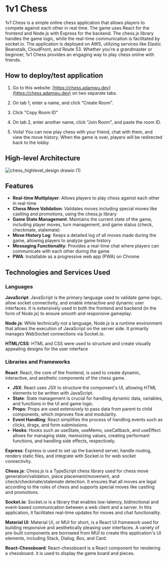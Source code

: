 # 1v1 Chess

1v1 Chess is a simple online chess application that allows players to compete against each other in real time. The game uses React for the frontend and Node.js with Express for the backend. 
The chess.js library handles the game logic, while the real-time communication is facilitated by socket.io. The application is deployed on AWS, utilizing services like Elastic Beanstalk, CloudFront, and Route 53.
Whether you're a grandmaster or beginner, 1v1 Chess provides an engaging way to play chess online with friends.

## How to deploy/test application
1. Go to this website: [https://chess.adamwu.dev](https://chess.adamwu.dev) on two separate tabs.

2. On tab 1, enter a name, and click "Create Room".

3. Click "Copy Room ID"

4. On tab 2, enter another name, click "Join Room", and paste the room ID.

5. Voila! You can now play chess with your friend, chat with them, and view the move history. When the game is over, players will be redirected back to the lobby.

## High-level Architecture
![chess_highlevel_design drawio (1)](https://github.com/minebreak28/1v1-Chess/assets/78050276/8140bf41-d5cd-42d6-9054-e0497c102dc3)

## Features
- **Real-time Multiplayer**: Allows players to play chess against each other in real-time
- **Chess Move Validation**: Validates moves including special moves like castling and promotions, using the chess.js library
- **Game State Management**: Maintains the current state of the game, including player moves, turn management, and game status (check, checkmate, stalemate)
- **Move History Log**: Keeps a detailed log of all moves made during the game, allowing players to analyze game history
- **Messaging Functionality**: Provides a real-time chat where players can communicate with each other during the game
- **PWA**: Installable as a progressive web app (PWA) on Chrome

## Technologies and Services Used

### Languages

**JavaScript**: JavaScript is the primary language used to validate game logic, allow socket connectivity, and enable interactive and dynamic user interfaces. It is extensively used in both the frontend and backend (in the form of Node.js) to ensure smooth and responsive gameplay.

**Node.js**: While technically not a language, Node.js is a runtime environment that allows the execution of JavaScript on the server side. It primarily manages WebSocket connections via Socket.io.

**HTML/CSS**: HTML and CSS were used to structure and create visually appealing designs for the user interface

### Libraries and Frameworks

**React**: React, the core of the frontend, is used to create dynamic, interactive, and aesthetic components of the chess game.
- **JSX**: React uses JSX to structure the component's UI, allowing HTML elements to be written with JavaScript.
- **State**: State management is crucial for handling dynamic data, variables, and functions in the UI and game logic.
- **Props**: Props are used extensively to pass data from parent to child components, which improves flow and modularity.
- **Event Handling**: React simplifies the process of handling events such as clicks, drags, and form submissions.
- **Hooks**: Hooks such as useState, useMemo, useCallback, and useEffect allows for managing state, memoizing values, creating performant functions, and handling side effects, respectively.

**Express**: Express is used to set up the backend server, handle routing, renders static files, and integrate with Socket.io for web socket connectivity.

**Chess.js**: Chess.js is a TypeScript chess library used for chess move generation/validation, piece placement/movement, and check/checkmate/stalemate detection. It ensures that all moves are legal according to the rules of chess and supports special moves like castling and promotions.

**Socket.io**: Socket.io is a library that enables low-latency, bidirectional and event-based communication between a web client and a server. In this application, it facilitates real-time updates for moves and chat functionality.

**Material UI**: Material UI, or MUI for short, is a React UI framework used for building responsive and aesthetically pleasing user interfaces. A variety of pre-built components are borrowed from MUI to create this application's UI elements, including Stack, Dialog, Box, and Card.

**React-Chessboard**: React-chessboard is a React component for rendering a chessboard. it is used to display the game board and pieces.

























